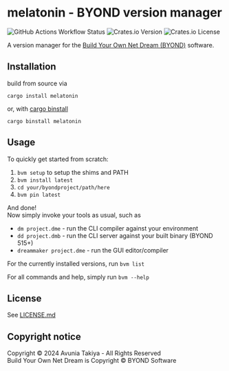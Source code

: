 # melatonin - BYOND version manager

![GitHub Actions Workflow Status](https://img.shields.io/github/actions/workflow/status/atakiya/melatonin/test-windows.yaml)
![Crates.io Version](https://img.shields.io/crates/v/melatonin)
![Crates.io License](https://img.shields.io/crates/l/melatonin)

A version manager for the [Build Your Own Net Dream (BYOND)](https://www.byond.com/) software.

## Installation

build from source via

```
cargo install melatonin
```

or, with [cargo binstall](https://github.com/cargo-bins/cargo-binstall)

```
cargo binstall melatonin
```

## Usage

To quickly get started from scratch:

1. `bvm setup` to setup the shims and PATH
2. `bvm install latest`
3. `cd your/byondproject/path/here`
4. `bvm pin latest`

And done!  
Now simply invoke your tools as usual, such as

-   `dm project.dme` - run the CLI compiler against your environment
-   `dd project.dmb` - run the CLI server against your built binary (BYOND 515+)
-   `dreammaker project.dme` - run the GUI editor/compiler

For the currently installed versions, run `bvm list`

For all commands and help, simply run `bvm --help`

## License

See [LICENSE.md](./LICENSE.md)

## Copyright notice

Copyright ©️ 2024 Avunia Takiya - All Rights Reserved  
Build Your Own Net Dream is Copyright ©️ BYOND Software
